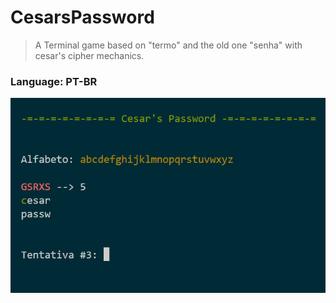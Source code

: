 # CesarsPassword
> A Terminal game based on "termo" and the old one "senha" with cesar's cipher mechanics.
### **Language: PT-BR**

<picture>
  <img src="https://github.com/capelosini/CesarsPassword/blob/main/demo.png?raw=true"></img>
</picture>
